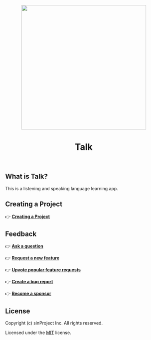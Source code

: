 <div align="center">
  <img src="https://sinproject.net/wp-content/uploads/2019/12/sinProject-01-640x677.png" width="400">
  <h1>Talk</h1>
  <br />
</div>

## What is Talk?

This is a listening and speaking language learning app.

## Creating a Project

👉 [**Creating a Project**](./docs/10-getting-started/20-creating-a-project.md)

## Feedback

👉 [**Ask a question**](https://github.com/sinProject-Inc/talk/discussions/new)

👉 [**Request a new feature**](https://github.com/sinProject-Inc/talk/issues/new)

👉 [**Upvote popular feature requests**](https://github.com/sinProject-Inc/talk/issues/)

👉 [**Create a bug report**](https://github.com/sinProject-Inc/talk/issues/new)

👉 [**Become a sponsor**](https://github.com/sponsors/sinproject-iwasaki)

## License

Copyright (c) sinProject Inc. All rights reserved.

Licensed under the [MIT](https://github.com/sinProject-Inc/talk/blob/main/LICENSE) license.
